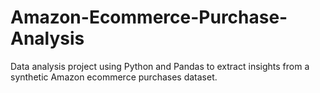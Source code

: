 # Amazon-Ecommerce-Purchase-Analysis
Data analysis project using Python and Pandas to extract insights from a synthetic Amazon ecommerce purchases dataset.
